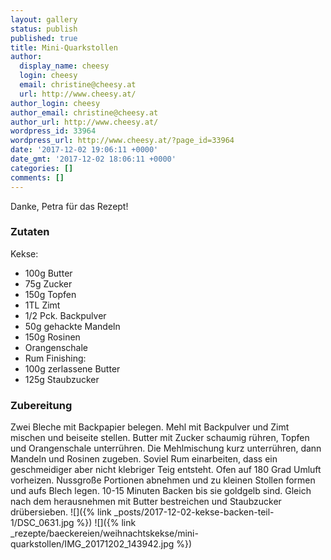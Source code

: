 ```yaml
---
layout: gallery
status: publish
published: true
title: Mini-Quarkstollen
author:
  display_name: cheesy
  login: cheesy
  email: christine@cheesy.at
  url: http://www.cheesy.at/
author_login: cheesy
author_email: christine@cheesy.at
author_url: http://www.cheesy.at/
wordpress_id: 33964
wordpress_url: http://www.cheesy.at/?page_id=33964
date: '2017-12-02 19:06:11 +0000'
date_gmt: '2017-12-02 18:06:11 +0000'
categories: []
comments: []
---
```

Danke, Petra für das Rezept!
### Zutaten
Kekse:
- 100g Butter
- 75g Zucker
- 150g Topfen
- 1TL Zimt
- 1/2 Pck. Backpulver
- 50g gehackte Mandeln
- 150g Rosinen
- Orangenschale
- Rum
Finishing:
- 100g zerlassene Butter
- 125g Staubzucker
### Zubereitung
Zwei Bleche mit Backpapier belegen.
Mehl mit Backpulver und Zimt mischen und beiseite stellen.
Butter mit Zucker schaumig rühren, Topfen und Orangenschale unterrühren. Die Mehlmischung kurz unterrühren, dann Mandeln und Rosinen zugeben. Soviel Rum einarbeiten, dass ein geschmeidiger aber nicht klebriger Teig entsteht.
Ofen auf 180 Grad Umluft vorheizen.
Nussgroße Portionen abnehmen und zu kleinen Stollen formen und aufs Blech legen. 10-15 Minuten Backen bis sie goldgelb sind.
Gleich nach dem herausnehmen mit Butter bestreichen und Staubzucker drübersieben.
![]({% link _posts/2017-12-02-kekse-backen-teil-1/DSC_0631.jpg %})
![]({% link _rezepte/baeckereien/weihnachtskekse/mini-quarkstollen/IMG_20171202_143942.jpg %})

